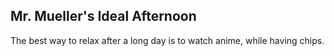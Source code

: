 ## Mr. Mueller's Ideal Afternoon

The best way to relax after a long day is to watch anime, while having chips.